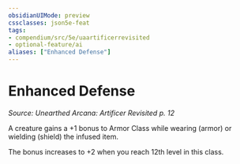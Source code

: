 ```yaml
---
obsidianUIMode: preview
cssclasses: json5e-feat
tags:
- compendium/src/5e/uaartificerrevisited
- optional-feature/ai
aliases: ["Enhanced Defense"]
---
```

# Enhanced Defense
*Source: Unearthed Arcana: Artificer Revisited p. 12*  

A creature gains a +1 bonus to Armor Class while wearing (armor) or wielding (shield) the infused item.

The bonus increases to +2 when you reach 12th level in this class.